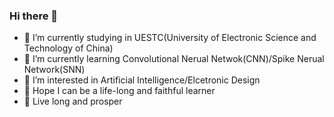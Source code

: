 ### Hi there 👋

- 🔭 I’m currently studying in UESTC(University of Electronic Science and Technology of China)
- 🌱 I’m currently learning Convolutional Nerual Netwok(CNN)/Spike Nerual Network(SNN)
- 👯 I’m interested in Artificial Intelligence/Elcetronic Design
- 📖 Hope I can be a life-long and faithful learner
- 🖖 Live long and prosper
